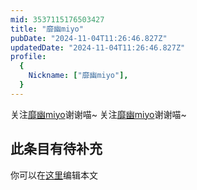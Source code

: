```yaml
---
mid: 3537115176503427
title: "靡幽miyo"
pubDate: "2024-11-04T11:26:46.827Z"
updatedDate: "2024-11-04T11:26:46.827Z"
profile:
  {
    Nickname: ["靡幽miyo"],
  }
---
```


关注[靡幽miyo](https://space.bilibili.com/3537115176503427)谢谢喵~ 关注[靡幽miyo](https://space.bilibili.com/3537115176503427)谢谢喵~

## 此条目有待补充
你可以在[这里](https://github.com/Yuhanawa/VTuber.ICU/edit/master/src/content/v/靡幽miyo/index.md)编辑本文
